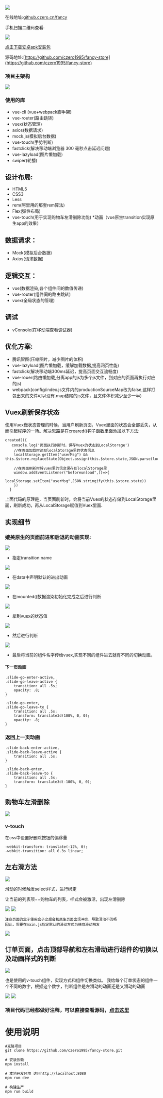 ![](https://user-gold-cdn.xitu.io/2018/1/8/160d5877d1923662?w=370&h=661&f=gif&s=2564480)

在线地址:[github.czero.cn/fancy](http://github.czero.cn/fancy)

手机扫描二维码查看:

  
![](https://user-gold-cdn.xitu.io/2018/4/12/162b9f31fddfb367?w=280&h=280&f=png&s=1548)
 
[点击下载安卓apk安装包](http://github.czero.cn/fancyapp.apk)

源码地址:[https://github.com/czero1995/fancy-store](https://github.com/czero1995/fancy-store)


### 项目主架构

![](https://user-gold-cdn.xitu.io/2018/1/8/160d562efa48d77c?w=515&h=751&f=png&s=93340)

### 使用的库

* vue-cli (vue+webpack脚手架)
* vue-router(路由跳转)
* vuex(状态管理)
* axios(数据请求)
* mock.js(模拟后台数据)
* vue-touch(手势判断)
* fastclick(解决移动端浏览器 300 毫秒点击延迟问题)
* vue-lazyload(图片懒加载)
* swiper(轮播)

## 设计布局: 

* HTML5 
* CSS3 
* Less
* rem(阿里用的那套rem算法)
* Flex(弹性布局)
* vue-touch(用于实现购物车左滑删除功能)
*动画（vue原生transition实现原生app的效果）
	
## 数据请求：

* Mock(模拟后台数据)
* Axios(请求数据)

## 逻辑交互：

* vue(数据渲染,各个组件间的数值传递)
* vue-router(组件间的路由跳转)
* vuex(全局状态的管理)

## 调试
* vConsole(在移动端查看调试器)

## 优化方案: 

* 腾讯智图(压缩图片，减少图片的体积) 
* vue-lazyload(图片懒加载，缓解加载数据,提高网页性能)
* fastclick(解决移动端300ms延迟，提高页面交互流畅度)
* vue-rouer(路由懒加载,分离app的js为多个js文件，到对应的页面再执行对应的js)
* webpack(config/index.js文件内的productionSourceMap改为false,这样打包出来的文件可以没有.map结尾的js文件，且文件体积减少至少一半)
## Vuex刷新保存状态

使用Vuex做状态管理的时候，当用户刷新页面，Vuex里面的状态会全部丢失，从而引起程序的一场。解决思路是在creared()钩子函数里面添加以下方法:
	
	created(){
	   console.log('页面执行刷新时，保存Vuex的状态到LocalStorage')
	    //在页面加载时读取localStorage里的状态信息
	    localStorage.getItem("userMsg") && this.$store.replaceState(Object.assign(this.$store.state,JSON.parse(localStorage.getItem("userMsg"))));
	    
	    //在页面刷新时将vuex里的信息保存到localStorage里
	    window.addEventListener("beforeunload",()=>{
	        localStorage.setItem("userMsg",JSON.stringify(this.$store.state))
	    })
	  }  
上面代码的原理是，当页面刷新时，会将当前Vuex的状态存储到LocalStorage里面，刷新成功，再从LocalStorage赋值到Vuex里面.      
## 实现细节

### 媲美原生的页面前进和后退的动画实现:

![](https://user-gold-cdn.xitu.io/2018/1/8/160d563c011aa615?w=363&h=667&f=gif&s=2186583)

* 指定transition:name

![](https://user-gold-cdn.xitu.io/2018/1/8/160d5651095fe0fb?w=954&h=272&f=png&s=23216)

* 在data中声明默认的进出动画
 

![](https://user-gold-cdn.xitu.io/2018/1/8/160d5654c843026e?w=494&h=241&f=png&s=10764)

* 在mounted()数据渲染初始化完成之后进行判断
 

![](https://user-gold-cdn.xitu.io/2018/1/8/160d5659218ecb69?w=1091&h=499&f=png&s=39885)

* 拿到vuex的状态值
 

![](https://user-gold-cdn.xitu.io/2018/1/8/160d56747251259a?w=818&h=146&f=png&s=7276)


* 然后进行判断

![](https://user-gold-cdn.xitu.io/2018/1/8/160d565df58b615b?w=818&h=146&f=png&s=7276) 

* 最后将当前的组件名字传给vuex,实现不同的组件进去就有不同的切换动画。


#### 下一页动画

    .slide-go-enter-active,
    .slide-go-leave-active {
        transition: all .5s;
        opacity: .8;
    }

    .slide-go-enter,
    .slide-go-leave-to {
        transition: all .5s;
        transform: translate3d(100%, 0, 0);
        opacity: .8;
    }
    
### 返回上一页动画
    .slide-back-enter-active,
    .slide-back-leave-active {
        transition: all .5s;
    }
    
    .slide-back-enter,
    .slide-back-leave-to {
        transition: all .5s;
        transform: translate3d(-100%, 0, 0);
    }


## 购物车左滑删除

![](https://user-gold-cdn.xitu.io/2018/1/8/160d56a518a48853?w=363&h=667&f=gif&s=610309)

### v-touch
在css中设置好删除按钮的偏移量

    -webkit-transform: translate(-12%, 0);
	-webkit-transition: all 0.3s linear;
	
## 左右滑方法

![](https://user-gold-cdn.xitu.io/2018/1/8/160d569747db9f86?w=352&h=206&f=png&s=9226)

滑动的时候触发select样式，进行绑定

让当前的列表项==购物车的列表，样式会被激活，出现左滑删除

![](https://user-gold-cdn.xitu.io/2018/1/8/160d56a1ab7109f1?w=694&h=29&f=png&s=3335)
![](https://user-gold-cdn.xitu.io/2018/1/8/160d5668cda86f5e?w=1082&h=64&f=png&s=10268)

    注意页面的盒子使用盒子之后会和原生页面出现冲突，导致滑动不流畅
    因此，需要在main.js指定默认的滑动方式为横向滑动触发


![](https://user-gold-cdn.xitu.io/2018/1/8/160d576c6d2c1bf8?w=713&h=86&f=png&s=6668)
## 订单页面，点击顶部导航和左右滑动进行组件的切换以及动画样式的判断

![](https://user-gold-cdn.xitu.io/2018/1/8/160d56aac5ce5fca?w=363&h=667&f=gif&s=543096)

也是使用的v-touch组件，实现方式和组件切换类似。
我给每个订单状态的组件一个不同的数字，根据这个数字，判断组件是左滑动的动画还是又滑动的动画

![](https://user-gold-cdn.xitu.io/2018/1/8/160d56b4c0d25103?w=657&h=160&f=png&s=11547)
![](https://user-gold-cdn.xitu.io/2018/1/8/160d56b3e31093b2?w=389&h=145&f=png&s=9858)



### 项目代码已经都做好注释，可以直接查看源码，[点击这里](https://github.com/czero1995/fancy-store)


# 使用说明

	#克隆项目
	git clone https://github.com/czero1995/fancy-store.git
	
	# 安装依赖
	npm install
	
	# 本地开发环境 访问http://localhost:8080
	npm run dev
	
	# 构建生产
	npm run build


